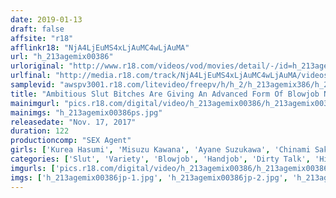 ```yaml
---
date: 2019-01-13
draft: false
affsite: "r18"
afflinkr18: "NjA4LjEuMS4xLjAuMC4wLjAuMA"
url: "h_213agemix00386"
urloriginal: "http://www.r18.com/videos/vod/movies/detail/-/id=h_213agemix00386"
urlfinal: "http://media.r18.com/track/NjA4LjEuMS4xLjAuMC4wLjAuMA/videos/vod/movies/detail/-/id=h_213agemix00386"
samplevid: "awspv3001.r18.com/litevideo/freepv/h/h_2/h_213agemix386/h_213agemix386_dmb_w.mp4"
title: "Ambitious Slut Bitches Are Giving An Advanced Form Of Blowjob New Techniques That Keep Cumming Out Through Excessive Hospitality, And Incredible Pleasures That Keep Getting Better And Better"
mainimgurl: "pics.r18.com/digital/video/h_213agemix00386/h_213agemix00386ps.jpg"
mainimgs: "h_213agemix00386ps.jpg"
releasedate: "Nov. 17, 2017"
duration: 122
productioncomp: "SEX Agent"
girls: ['Kurea Hasumi', 'Misuzu Kawana', 'Ayane Suzukawa', 'Chinami Sakura', 'Sora Shiina', 'Sakura Kirishima', 'Maina Yuri']
categories: ['Slut', 'Variety', 'Blowjob', 'Handjob', 'Dirty Talk', 'Hi-Def']
imgurls: ['pics.r18.com/digital/video/h_213agemix00386/h_213agemix00386jp-1.jpg', 'pics.r18.com/digital/video/h_213agemix00386/h_213agemix00386jp-2.jpg', 'pics.r18.com/digital/video/h_213agemix00386/h_213agemix00386jp-3.jpg', 'pics.r18.com/digital/video/h_213agemix00386/h_213agemix00386jp-4.jpg', 'pics.r18.com/digital/video/h_213agemix00386/h_213agemix00386jp-5.jpg', 'pics.r18.com/digital/video/h_213agemix00386/h_213agemix00386jp-6.jpg', 'pics.r18.com/digital/video/h_213agemix00386/h_213agemix00386jp-7.jpg', 'pics.r18.com/digital/video/h_213agemix00386/h_213agemix00386jp-8.jpg', 'pics.r18.com/digital/video/h_213agemix00386/h_213agemix00386jp-9.jpg', 'pics.r18.com/digital/video/h_213agemix00386/h_213agemix00386jp-10.jpg', 'pics.r18.com/digital/video/h_213agemix00386/h_213agemix00386jp-11.jpg', 'pics.r18.com/digital/video/h_213agemix00386/h_213agemix00386jp-12.jpg', 'pics.r18.com/digital/video/h_213agemix00386/h_213agemix00386jp-13.jpg', 'pics.r18.com/digital/video/h_213agemix00386/h_213agemix00386jp-14.jpg', 'pics.r18.com/digital/video/h_213agemix00386/h_213agemix00386jp-15.jpg', 'pics.r18.com/digital/video/h_213agemix00386/h_213agemix00386jp-16.jpg', 'pics.r18.com/digital/video/h_213agemix00386/h_213agemix00386jp-17.jpg']
imgs: ['h_213agemix00386jp-1.jpg', 'h_213agemix00386jp-2.jpg', 'h_213agemix00386jp-3.jpg', 'h_213agemix00386jp-4.jpg', 'h_213agemix00386jp-5.jpg', 'h_213agemix00386jp-6.jpg', 'h_213agemix00386jp-7.jpg', 'h_213agemix00386jp-8.jpg', 'h_213agemix00386jp-9.jpg', 'h_213agemix00386jp-10.jpg', 'h_213agemix00386jp-11.jpg', 'h_213agemix00386jp-12.jpg', 'h_213agemix00386jp-13.jpg', 'h_213agemix00386jp-14.jpg', 'h_213agemix00386jp-15.jpg', 'h_213agemix00386jp-16.jpg', 'h_213agemix00386jp-17.jpg']
---
```

